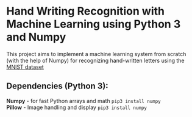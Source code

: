 # Hand Writing Recognition with Machine Learning using Python 3 and Numpy
This project aims to implement a machine learning system from scratch (with the help of Numpy) for recognizing hand-written letters using the [MNIST dataset](http://yann.lecun.com/exdb/mnist/)

## Dependencies (Python 3):  
**Numpy** - for fast Python arrays and math `pip3 install numpy`  
**Pillow** - Image handling and display `pip3 install numpy`  

